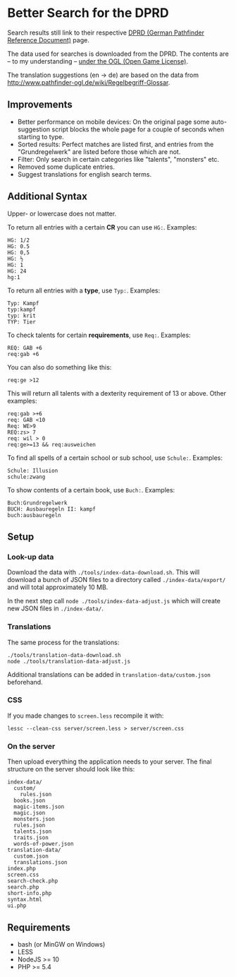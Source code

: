 # Better Search for the DPRD

Search results still link to their respective [DPRD (German Pathfinder Reference Document)](http://prd.5footstep.de/) page.

The data used for searches is downloaded from the DPRD. The contents are – to my understanding – [under the OGL (Open Game License)](http://prd.5footstep.de/FAQ/Deutsches-PRD-und-Nutzungsrechte).

The translation suggestions (en -> de) are based on the data from http://www.pathfinder-ogl.de/wiki/Regelbegriff-Glossar.


## Improvements

* Better performance on mobile devices: On the original page some auto-suggestion script blocks the whole page for a couple of seconds when starting to type.
* Sorted results: Perfect matches are listed first, and entries from the "Grundregelwerk" are listed before those which are not.
* Filter: Only search in certain categories like "talents", "monsters" etc.
* Removed some duplicate entries.
* Suggest translations for english search terms.


## Additional Syntax

Upper- or lowercase does not matter.

To return all entries with a certain **CR** you can use `HG:`. Examples:

    HG: 1/2
    HG: 0.5
    HG: 0,5
    HG: ½
    HG: 1
    HG: 24
    hg:1

To return all entries with a **type**, use `Typ:`. Examples:

    Typ: Kampf
    typ:kampf
    typ: krit
    TYP: Tier

To check talents for certain **requirements**, use `Req:`. Examples:

    REQ: GAB +6
    req:gab +6

You can also do something like this:

    req:ge >12

This will return all talents with a dexterity requirement of 13 or above. Other examples:

    req:gab >+6
    req: GAB <10
    Req: WE>9
    REQ:zs> 7
    req: wil > 0
    req:ge>=13 && req:ausweichen

To find all spells of a certain school or sub school, use `Schule:`. Examples:

    Schule: Illusion
    schule:zwang

To show contents of a certain book, use `Buch:`. Examples:

    Buch:Grundregelwerk
    BUCH: Ausbauregeln II: kampf
    buch:ausbauregeln



## Setup


### Look-up data

Download the data with `./tools/index-data-download.sh`. This will download a bunch of JSON files to a directory called `./index-data/export/` and will total approximately 10 MB.

In the next step call `node ./tools/index-data-adjust.js` which will create new JSON files in `./index-data/`.


### Translations

The same process for the translations:

```
./tools/translation-data-download.sh
node ./tools/translation-data-adjust.js
```

Additional translations can be added in `translation-data/custom.json` beforehand.


### CSS

If you made changes to `screen.less` recompile it with:

    lessc --clean-css server/screen.less > server/screen.css


### On the server

Then upload everything the application needs to your server. The final structure on the server should look like this:

    index-data/
      custom/
        rules.json
      books.json
      magic-items.json
      magic.json
      monsters.json
      rules.json
      talents.json
      traits.json
      words-of-power.json
    translation-data/
      custom.json
      translations.json
    index.php
    screen.css
    search-check.php
    search.php
    short-info.php
    syntax.html
    ui.php


## Requirements

* bash (or MinGW on Windows)
* LESS
* NodeJS >= 10
* PHP >= 5.4
